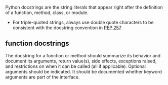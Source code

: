 Python docstrings are the string literals that appear right after the definition of a function, method, class, or module.
- For triple-quoted strings, always use double quote characters to be consistent with the docstring convention in [PEP 257](https://peps.python.org/pep-0257/)

## function docstrings

The docstring for a function or method should summarize its behavior and document its arguments, return value(s), side effects, exceptions raised, and restrictions on when it can be called (all if applicable). Optional arguments should be indicated. It should be documented whether keyword arguments are part of the interface.